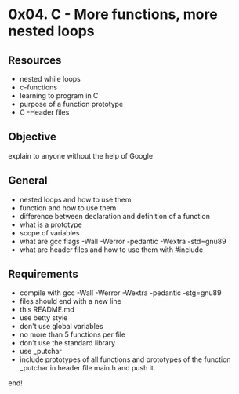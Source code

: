 # 0x04. C - More functions, more nested loops

## Resources 
* nested while loops
* c-functions
* learning to program in C
* purpose of a function prototype
* C -Header files

## Objective
explain to anyone without the help of Google

## General
 * nested loops  and how to use them
 * function and how to use them
 * difference between declaration and definition of a function
 * what is a prototype
 * scope of variables
 * what are gcc flags -Wall -Werror -pedantic -Wextra -std=gnu89
 * what are header files and how to use them with #include

## Requirements
 * compile with gcc -Wall -Werror -Wextra -pedantic -stg=gnu89
 * files should end with a new line
 * this README.md
 * use betty style
 * don't use global variables
 * no more than 5 functions per file
 * don't use the standard library
 * use _putchar
 * include prototypes of all functions and prototypes of the function _putchar in header file main.h and push it.

end!
